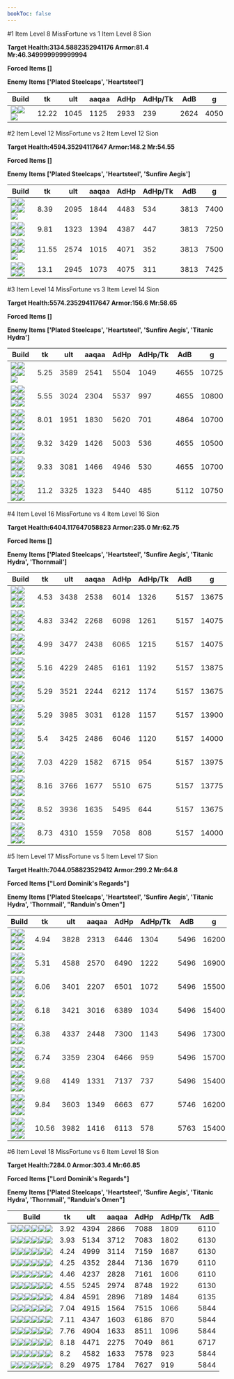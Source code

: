 ```yaml
---
bookToc: false
---
```


#1 Item Level 8 MissFortune vs 1 Item Level 8 Sion

**Target Health:3134.5882352941176 Armor:81.4 Mr:46.349999999999994**


**Forced Items []**


**Enemy Items ['Plated Steelcaps', 'Heartsteel']**




Build | tk | ult | aaqaa | AdHp | AdHp/Tk | AdB | g
-|-|-|-|-|-|-|-
![](/item/3153.png)![](/item/1001.png)![](/item/1055.png)|12.22|1045|1125|2933|239|2624|4050




























































#2 Item Level 12 MissFortune vs 2 Item Level 12 Sion

**Target Health:4594.35294117647 Armor:148.2 Mr:54.55**


**Forced Items []**


**Enemy Items ['Plated Steelcaps', 'Heartsteel', 'Sunfire Aegis']**




Build | tk | ult | aaqaa | AdHp | AdHp/Tk | AdB | g
-|-|-|-|-|-|-|-
![](/item/3153.png)![](/item/3036.png)![](/item/1001.png)![](/item/1055.png)![](/item/1036.png)|8.39|2095|1844|4483|534|3813|7400
![](/item/3153.png)![](/item/3091.png)![](/item/1001.png)![](/item/1055.png)|9.81|1323|1394|4387|447|3813|7250
![](/item/3036.png)![](/item/6675.png)![](/item/1001.png)![](/item/1055.png)![](/item/1036.png)|11.55|2574|1015|4071|352|3813|7500
![](/item/3036.png)![](/item/3142.png)![](/item/1055.png)![](/item/1037.png)|13.1|2945|1073|4075|311|3813|7425




























































#3 Item Level 14 MissFortune vs 3 Item Level 14 Sion

**Target Health:5574.235294117647 Armor:156.6 Mr:58.65**


**Forced Items []**


**Enemy Items ['Plated Steelcaps', 'Heartsteel', 'Sunfire Aegis', 'Titanic Hydra']**




Build | tk | ult | aaqaa | AdHp | AdHp/Tk | AdB | g
-|-|-|-|-|-|-|-
![](/item/3153.png)![](/item/3036.png)![](/item/3142.png)![](/item/1055.png)![](/item/1037.png)|5.25|3589|2541|5504|1049|4655|10725
![](/item/3153.png)![](/item/3036.png)![](/item/6675.png)![](/item/1001.png)![](/item/1055.png)![](/item/1036.png)|5.55|3024|2304|5537|997|4655|10800
![](/item/3153.png)![](/item/3091.png)![](/item/6692.png)![](/item/1001.png)![](/item/1055.png)![](/item/1036.png)|8.01|1951|1830|5620|701|4864|10700
![](/item/3036.png)![](/item/6675.png)![](/item/3095.png)![](/item/1001.png)![](/item/1055.png)![](/item/1036.png)|9.32|3429|1426|5003|536|4655|10500
![](/item/3036.png)![](/item/3091.png)![](/item/3031.png)![](/item/1001.png)![](/item/1055.png)![](/item/1036.png)|9.33|3081|1466|4946|530|4655|10700
![](/item/3004.png)![](/item/3036.png)![](/item/6609.png)![](/item/1001.png)![](/item/1055.png)![](/item/1038.png)|11.2|3325|1323|5440|485|5112|10750




























































#4 Item Level 16 MissFortune vs 4 Item Level 16 Sion

**Target Health:6404.117647058823 Armor:235.0 Mr:62.75**


**Forced Items []**


**Enemy Items ['Plated Steelcaps', 'Heartsteel', 'Sunfire Aegis', 'Titanic Hydra', 'Thornmail']**




Build | tk | ult | aaqaa | AdHp | AdHp/Tk | AdB | g
-|-|-|-|-|-|-|-
![](/item/3153.png)![](/item/3036.png)![](/item/3091.png)![](/item/6676.png)![](/item/1001.png)![](/item/1037.png)|4.53|3438|2538|6014|1326|5157|13675
![](/item/3153.png)![](/item/3036.png)![](/item/6675.png)![](/item/3115.png)![](/item/1001.png)![](/item/1037.png)|4.83|3342|2268|6098|1261|5157|14075
![](/item/3153.png)![](/item/3036.png)![](/item/6675.png)![](/item/3091.png)![](/item/1001.png)![](/item/1037.png)|4.99|3477|2438|6065|1215|5157|14075
![](/item/3153.png)![](/item/3036.png)![](/item/6675.png)![](/item/6676.png)![](/item/1001.png)![](/item/1037.png)|5.16|4229|2485|6161|1192|5157|13875
![](/item/3153.png)![](/item/3036.png)![](/item/6675.png)![](/item/3046.png)![](/item/1001.png)![](/item/1037.png)|5.29|3521|2244|6212|1174|5157|13675
![](/item/3153.png)![](/item/3036.png)![](/item/6675.png)![](/item/6695.png)![](/item/1001.png)![](/item/1038.png)|5.29|3985|3031|6128|1157|5157|13900
![](/item/3153.png)![](/item/3036.png)![](/item/3004.png)![](/item/3091.png)![](/item/1001.png)![](/item/1038.png)|5.4|3425|2486|6046|1120|5157|14000
![](/item/3036.png)![](/item/6675.png)![](/item/3072.png)![](/item/3091.png)![](/item/1001.png)![](/item/1037.png)|7.03|4229|1582|6715|954|5157|13975
![](/item/3036.png)![](/item/3091.png)![](/item/3031.png)![](/item/3087.png)![](/item/1001.png)![](/item/1037.png)|8.16|3766|1677|5510|675|5157|13775
![](/item/3036.png)![](/item/3091.png)![](/item/3031.png)![](/item/3004.png)![](/item/1001.png)![](/item/1037.png)|8.52|3936|1635|5495|644|5157|13675
![](/item/3036.png)![](/item/3046.png)![](/item/3072.png)![](/item/3031.png)![](/item/1001.png)![](/item/1038.png)|8.73|4310|1559|7058|808|5157|14000




























































#5 Item Level 17 MissFortune vs 5 Item Level 17 Sion

**Target Health:7044.058823529412 Armor:299.2 Mr:64.8**


**Forced Items ["Lord Dominik's Regards"]**


**Enemy Items ['Plated Steelcaps', 'Heartsteel', 'Sunfire Aegis', 'Titanic Hydra', 'Thornmail', "Randuin's Omen"]**




Build | tk | ult | aaqaa | AdHp | AdHp/Tk | AdB | g
-|-|-|-|-|-|-|-
![](/item/3153.png)![](/item/3036.png)![](/item/3091.png)![](/item/6676.png)![](/item/6675.png)![](/item/1001.png)|4.94|3828|2313|6446|1304|5496|16200
![](/item/3153.png)![](/item/3036.png)![](/item/3091.png)![](/item/6676.png)![](/item/3142.png)![](/item/1038.png)|5.31|4588|2570|6490|1222|5496|16900
![](/item/3153.png)![](/item/3036.png)![](/item/6675.png)![](/item/3091.png)![](/item/3179.png)![](/item/1001.png)|6.06|3401|2207|6501|1072|5496|15500
![](/item/3153.png)![](/item/3036.png)![](/item/3091.png)![](/item/6676.png)![](/item/6695.png)![](/item/1001.png)|6.18|3421|3016|6389|1034|5496|15400
![](/item/3153.png)![](/item/3036.png)![](/item/3142.png)![](/item/3074.png)![](/item/3091.png)![](/item/1038.png)|6.38|4337|2448|7300|1143|5496|17300
![](/item/3153.png)![](/item/3036.png)![](/item/3004.png)![](/item/3091.png)![](/item/6696.png)![](/item/1001.png)|6.74|3359|2304|6466|959|5496|15700
![](/item/3036.png)![](/item/6675.png)![](/item/3072.png)![](/item/3091.png)![](/item/3179.png)![](/item/1001.png)|9.68|4149|1331|7137|737|5496|15400
![](/item/3074.png)![](/item/3036.png)![](/item/3091.png)![](/item/3115.png)![](/item/6692.png)![](/item/1001.png)|9.84|3603|1349|6663|677|5746|16200
![](/item/3004.png)![](/item/3036.png)![](/item/3091.png)![](/item/3508.png)![](/item/6692.png)![](/item/1001.png)|10.56|3982|1416|6113|578|5763|15400




























































#6 Item Level 18 MissFortune vs 6 Item Level 18 Sion

**Target Health:7284.0 Armor:303.4 Mr:66.85**


**Forced Items ["Lord Dominik's Regards"]**


**Enemy Items ['Plated Steelcaps', 'Heartsteel', 'Sunfire Aegis', 'Titanic Hydra', 'Thornmail', "Randuin's Omen"]**




Build | tk | ult | aaqaa | AdHp | AdHp/Tk | AdB
-|-|-|-|-|-|-
![](/item/3153.png)![](/item/3036.png)![](/item/3091.png)![](/item/6676.png)![](/item/3085.png)![](/item/6692.png)|3.92|4394|2866|7088|1809|6110
![](/item/3153.png)![](/item/3036.png)![](/item/3091.png)![](/item/6676.png)![](/item/6695.png)![](/item/6692.png)|3.93|5134|3712|7083|1802|6130
![](/item/3153.png)![](/item/3036.png)![](/item/3091.png)![](/item/6676.png)![](/item/3095.png)![](/item/6692.png)|4.24|4999|3114|7159|1687|6130
![](/item/3153.png)![](/item/3091.png)![](/item/6692.png)![](/item/3036.png)![](/item/3115.png)![](/item/6696.png)|4.25|4352|2844|7136|1679|6110
![](/item/3153.png)![](/item/3091.png)![](/item/6692.png)![](/item/3085.png)![](/item/3036.png)![](/item/6696.png)|4.46|4237|2828|7161|1606|6110
![](/item/3153.png)![](/item/3091.png)![](/item/6692.png)![](/item/3072.png)![](/item/3036.png)![](/item/6696.png)|4.55|5245|2974|8748|1922|6130
![](/item/3153.png)![](/item/3036.png)![](/item/3004.png)![](/item/3091.png)![](/item/3087.png)![](/item/6692.png)|4.84|4591|2896|7189|1484|6135
![](/item/3036.png)![](/item/6675.png)![](/item/3072.png)![](/item/3091.png)![](/item/3085.png)![](/item/6696.png)|7.04|4915|1564|7515|1066|5844
![](/item/3036.png)![](/item/6675.png)![](/item/3004.png)![](/item/3085.png)![](/item/3087.png)![](/item/3091.png)|7.11|4347|1603|6186|870|5844
![](/item/3036.png)![](/item/3046.png)![](/item/3072.png)![](/item/3031.png)![](/item/3074.png)![](/item/3091.png)|7.76|4904|1633|8511|1096|5844
![](/item/3091.png)![](/item/3036.png)![](/item/3115.png)![](/item/3161.png)![](/item/6695.png)![](/item/6692.png)|8.18|4471|2275|7049|861|6717
![](/item/3036.png)![](/item/3091.png)![](/item/3031.png)![](/item/3072.png)![](/item/3085.png)![](/item/3179.png)|8.2|4582|1633|7578|923|5844
![](/item/3036.png)![](/item/3091.png)![](/item/3031.png)![](/item/3004.png)![](/item/3072.png)![](/item/3094.png)|8.29|4975|1784|7627|919|5844




























































